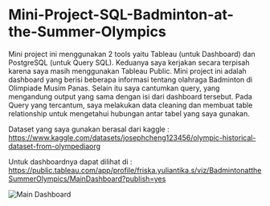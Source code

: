 # Mini-Project-SQL-Badminton-at-the-Summer-Olympics

Mini project ini menggunakan 2 tools yaitu Tableau (untuk Dashboard) dan PostgreSQL (untuk Query SQL). Keduanya saya kerjakan secara terpisah karena saya masih menggunakan Tableau Public. Mini project ini adalah dashboard yang berisi beberapa informasi tentang olahraga Badminton di Olimpiade Musim Panas. Selain itu saya cantumkan query, yang mengandung output yang sama dengan isi dari dashboard tersebut. Pada Query yang tercantum, saya melakukan data cleaning dan membuat table relationship untuk mengetahui hubungan antar tabel yang saya gunakan.

Dataset yang saya gunakan berasal dari kaggle :
https://www.kaggle.com/datasets/josephcheng123456/olympic-historical-dataset-from-olympediaorg

Untuk dashboardnya dapat dilihat di : 
https://public.tableau.com/app/profile/friska.yuliantika.s/viz/BadmintonattheSummerOlympics/MainDashboard?publish=yes

![Main Dashboard](https://user-images.githubusercontent.com/114457985/221409968-49a87f9f-bcd5-48c8-877c-b77dd903de5c.png)

